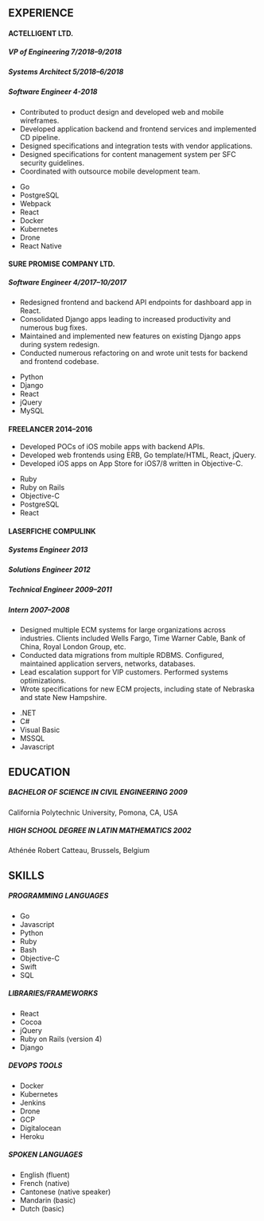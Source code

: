 ## EXPERIENCE
#### ACTELLIGENT LTD.
##### VP of Engineering <span class="work-period">7/2018–9/2018</span>
##### Systems Architect <span class="work-period">5/2018–6/2018</span>
##### Software Engineer <span class="work-period">4-2018</span>
- Contributed to product design and developed web and mobile wireframes.
- Developed application backend and frontend services and implemented CD pipeline. 
- Designed specifications and integration tests with vendor applications.
- Designed specifications for content management system per SFC security guidelines.
- Coordinated with outsource mobile development team.

<ul class="technologies">
<li>Go</li>
<li>PostgreSQL</li>
<li>Webpack</li>
<li>React</li>
<li>Docker</li>
<li>Kubernetes</li>
<li>Drone</li>
<li>React Native</li>
</ul>

#### SURE PROMISE COMPANY LTD.
##### Software Engineer <span class="work-period">4/2017–10/2017</span>
- Redesigned frontend and backend API endpoints for dashboard app in React.
- Consolidated Django apps leading to increased productivity and numerous bug fixes.
- Maintained and implemented new features on existing Django apps during system redesign.
- Conducted numerous refactoring on and wrote unit tests for backend and frontend codebase.

<ul class="technologies">
<li>Python</li>
<li>Django</li>
<li>React</li>
<li>jQuery</li>
<li>MySQL</li>
</ul>

#### FREELANCER <span class="work-period">2014–2016</span>
- Developed POCs of iOS mobile apps with backend APIs.
- Developed web frontends using ERB, Go template/HTML, React, jQuery.
- Developed iOS apps on App Store for iOS7/8 written in Objective-C.

<ul class="technologies">
<li>Ruby</li>
<li>Ruby on Rails</li>
<li>Objective-C</li>
<li>PostgreSQL</li>
<li>React</li>
</ul>

#### LASERFICHE COMPULINK
##### Systems Engineer 		<span class="work-period">2013</span>
##### Solutions Engineer 	<span class="work-period">2012</span>
##### Technical Engineer 	<span class="work-period">2009–2011</span>
##### Intern 				<span class="work-period">2007–2008</span>
- Designed multiple ECM systems for large organizations across industries.  Clients included Wells Fargo, Time Warner Cable, Bank of China, Royal London Group, etc.
- Conducted data migrations from multiple RDBMS. Configured, maintained application servers, networks, databases.
- Lead escalation support for VIP customers. Performed systems optimizations.
- Wrote specifications for new ECM projects, including state of Nebraska and state New Hampshire.

<ul class="technologies">
<li>.NET</li>
<li>C#</li>
<li>Visual Basic</li>
<li>MSSQL</li>
<li>Javascript</li>
</ul>

## EDUCATION

##### BACHELOR OF SCIENCE IN CIVIL ENGINEERING <span class="work-period">2009</span>
California Polytechnic University, Pomona, CA, USA

##### HIGH SCHOOL DEGREE IN LATIN MATHEMATICS <span class="work-period">2002</span>
Athénée Robert Catteau, Brussels, Belgium

## SKILLS
##### PROGRAMMING LANGUAGES
- Go
- Javascript
- Python
- Ruby 
- Bash 
- Objective-C 
- Swift
- SQL 

##### LIBRARIES/FRAMEWORKS
- React 
- Cocoa
- jQuery 
- Ruby on Rails (version 4)
- Django 

##### DEVOPS TOOLS
- Docker 
- Kubernetes 
- Jenkins 
- Drone 
- GCP 
- Digitalocean 
- Heroku 

##### SPOKEN LANGUAGES
- English (fluent) 
- French (native) 
- Cantonese (native speaker) 
- Mandarin (basic) 
- Dutch (basic)

